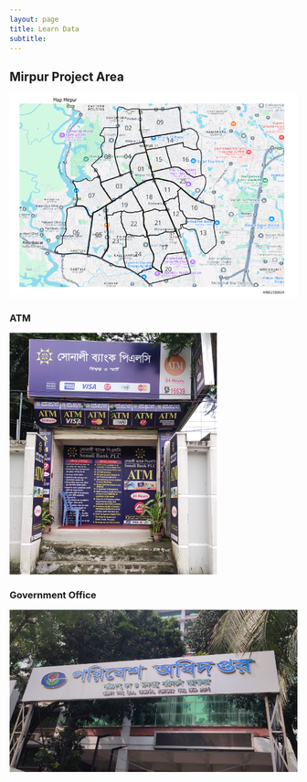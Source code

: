 ```yaml
---
layout: page
title: Learn Data
subtitle:
---
```



## Mirpur Project Area

![map](/assets/img/learndata/Full_Grid.png)




### ATM
![atm](/assets/img/learndata/atm.png)



### Government Office
![gov_office](/assets/img/learndata/gov_office.png)